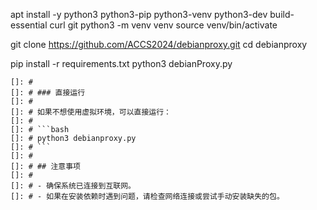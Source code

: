 apt install -y  python3 python3-pip python3-venv python3-dev build-essential curl git 
python3 -m venv venv
source venv/bin/activate

git clone https://github.com/ACCS2024/debianproxy.git
cd debianproxy

pip install -r requirements.txt
python3 debianProxy.py
```
[]: # 
[]: # ### 直接运行
[]: # 
[]: # 如果不想使用虚拟环境，可以直接运行：
[]: # 
[]: # ```bash
[]: # python3 debianproxy.py
[]: # ```
[]: # 
[]: # ## 注意事项
[]: # 
[]: # - 确保系统已连接到互联网。
[]: # - 如果在安装依赖时遇到问题，请检查网络连接或尝试手动安装缺失的包。
